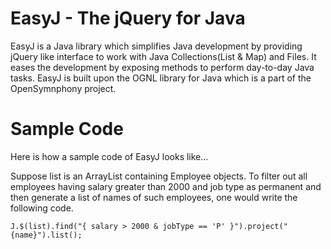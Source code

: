 EasyJ - The jQuery for Java
===========================

EasyJ is a Java library which simplifies Java development by providing jQuery like interface to work with Java Collections(List & Map) and Files. 
It eases the development by exposing methods to perform day-to-day Java tasks. EasyJ is built upon the OGNL library for Java which is a part 
of the OpenSymnphony project.

Sample Code
===========
Here is how a sample code of EasyJ looks like...

Suppose list is an ArrayList containing Employee objects. To filter out all employees having salary greater than 2000 and job type as permanent 
and then generate a list of names of such employees, one would write the following code.

`J.$(list).find("{ salary > 2000 & jobType == 'P' }").project("{name}").list();`